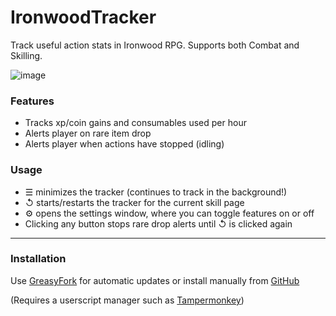 # IronwoodTracker    

Track useful action stats in Ironwood RPG. Supports both Combat and Skilling.    

![image](https://user-images.githubusercontent.com/2962354/231190808-08c09e40-fea5-4118-87fd-d6690019aa60.png)

### Features

- Tracks xp/coin gains and consumables used per hour
- Alerts player on rare item drop
- Alerts player when actions have stopped (idling)

### Usage

- &#9776; minimizes the tracker (continues to track in the background!)
- &#8634; starts/restarts the tracker for the current skill page
- &#9881; opens the settings window, where you can toggle features on or off
- Clicking any button stops rare drop alerts until &#8634; is clicked again



---

### Installation

Use [GreasyFork](https://greasyfork.org/en/scripts/462653-ironwood-tracker) for automatic updates or install manually from [GitHub](https://raw.githubusercontent.com/Desperer/IronwoodTracker/main/IronwoodTracker.js)    

(Requires a userscript manager such as [Tampermonkey](https://chrome.google.com/webstore/detail/tampermonkey/dhdgffkkebhmkfjojejmpbldmpobfkfo))   


